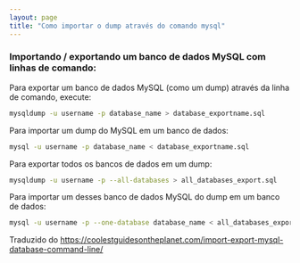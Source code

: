 ```yaml
---
layout: page
title: "Como importar o dump através do comando mysql"
---
```


### Importando / exportando um banco de dados MySQL com linhas de comando:

Para exportar um banco de dados MySQL (como um dump) através da linha de comando, execute:

```bash
mysqldump -u username -p database_name > database_exportname.sql
```

Para importar um dump do MySQL em um banco de dados:

```bash
mysql -u username -p database_name < database_exportname.sql
```

Para exportar todos os bancos de dados em um dump:

```bash
mysqldump -u username -p --all-databases > all_databases_export.sql
```

Para importar um desses banco de dados MySQL do dump em um banco de dados:

```bash
mysql -u username -p --one-database database_name < all_databases_export.sql
```

Traduzido do <https://coolestguidesontheplanet.com/import-export-mysql-database-command-line/>